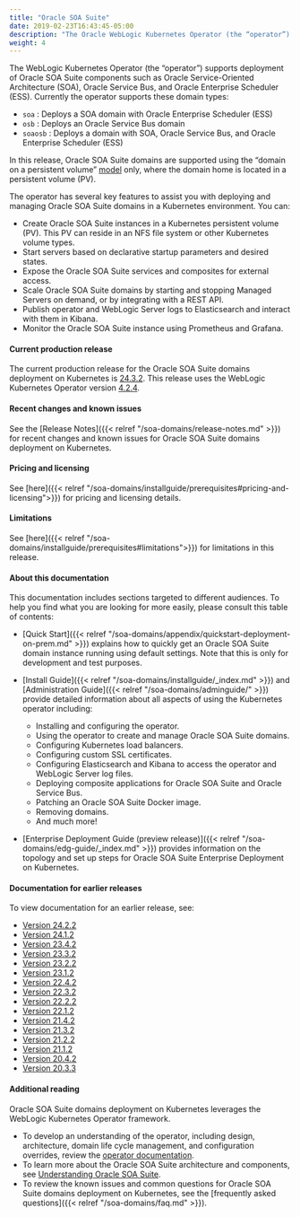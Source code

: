 ```yaml
---
title: "Oracle SOA Suite"
date: 2019-02-23T16:43:45-05:00
description: "The Oracle WebLogic Kubernetes Operator (the “operator”) supports deployment of Oracle SOA Suite components such as Oracle Service-Oriented Architecture (SOA), Oracle Service Bus, and Oracle Enterprise Scheduler (ESS). Follow the instructions in this guide to set up these Oracle SOA Suite domains on Kubernetes."
weight: 4
---
```


The WebLogic Kubernetes Operator (the “operator”) supports deployment of Oracle SOA Suite components such as Oracle Service-Oriented Architecture (SOA), Oracle Service Bus, and Oracle Enterprise Scheduler (ESS). Currently the operator supports these domain types:

* `soa`       : Deploys a SOA domain with Oracle Enterprise Scheduler (ESS)
* `osb`       : Deploys an Oracle Service Bus domain
* `soaosb`    : Deploys a domain with SOA, Oracle Service Bus, and Oracle Enterprise Scheduler (ESS)

In this release, Oracle SOA Suite domains are supported using the “domain on a persistent volume”
[model](https://oracle.github.io/weblogic-kubernetes-operator/managing-domains/choosing-a-model/) only, where the domain home is located in a persistent volume (PV).

The operator has several key features to assist you with deploying and managing Oracle SOA Suite domains in a Kubernetes environment. You can:

* Create Oracle SOA Suite instances in a Kubernetes persistent volume (PV). This PV can reside in an NFS file system or other Kubernetes volume types.
* Start servers based on declarative startup parameters and desired states.
* Expose the Oracle SOA Suite services and composites for external access.
* Scale Oracle SOA Suite domains by starting and stopping Managed Servers on demand, or by integrating with a REST API.
* Publish operator and WebLogic Server logs to Elasticsearch and interact with them in Kibana.
* Monitor the Oracle SOA Suite instance using Prometheus and Grafana.

#### Current production release

The current production release for the Oracle SOA Suite domains deployment on Kubernetes is [24.3.2](https://github.com/oracle/fmw-kubernetes/releases). This release uses the WebLogic Kubernetes Operator version [4.2.4](https://github.com/oracle/weblogic-kubernetes-operator/releases/tag/v4.2.4).


#### Recent changes and known issues

See the [Release Notes]({{< relref "/soa-domains/release-notes.md" >}}) for recent changes and known issues for Oracle SOA Suite domains deployment on Kubernetes.

#### Pricing and licensing

See [here]({{< relref "/soa-domains/installguide/prerequisites#pricing-and-licensing">}}) for pricing and licensing details.

#### Limitations

See [here]({{< relref "/soa-domains/installguide/prerequisites#limitations">}}) for limitations in this release.

#### About this documentation

This documentation includes sections targeted to different audiences.  To help you find what you are looking for more easily,
please consult this table of contents:

* [Quick Start]({{< relref "/soa-domains/appendix/quickstart-deployment-on-prem.md" >}}) explains how to quickly get an Oracle SOA Suite domain instance running using default settings. Note that this is only for development and test purposes.
* [Install Guide]({{< relref "/soa-domains/installguide/_index.md" >}}) and [Administration Guide]({{< relref "/soa-domains/adminguide/" >}}) provide detailed information about all aspects of using the Kubernetes operator including:

   * Installing and configuring the operator.
   * Using the operator to create and manage Oracle SOA Suite domains.
   * Configuring Kubernetes load balancers.
   * Configuring custom SSL certificates.
   * Configuring Elasticsearch and Kibana to access the operator and WebLogic Server log files.
   * Deploying composite applications for Oracle SOA Suite and Oracle Service Bus.
   * Patching an Oracle SOA Suite Docker image.
   * Removing domains.
   * And much more!

* [Enterprise Deployment Guide (preview release)]({{< relref "/soa-domains/edg-guide/_index.md" >}}) provides information on the topology and set up steps for Oracle SOA Suite Enterprise Deployment on Kubernetes.

#### Documentation for earlier releases

To view documentation for an earlier release, see:

* [Version 24.2.2](https://oracle.github.io/fmw-kubernetes/24.2.2/soa-domains/)
* [Version 24.1.2](https://oracle.github.io/fmw-kubernetes/24.1.2/soa-domains/)
* [Version 23.4.2](https://oracle.github.io/fmw-kubernetes/23.4.2/soa-domains/)
* [Version 23.3.2](https://oracle.github.io/fmw-kubernetes/23.3.2/soa-domains/)
* [Version 23.2.2](https://oracle.github.io/fmw-kubernetes/23.2.2/soa-domains/)
* [Version 23.1.2](https://oracle.github.io/fmw-kubernetes/23.1.2/soa-domains/)
* [Version 22.4.2](https://oracle.github.io/fmw-kubernetes/22.4.2/soa-domains/)
* [Version 22.3.2](https://oracle.github.io/fmw-kubernetes/22.3.2/soa-domains/)
* [Version 22.2.2](https://oracle.github.io/fmw-kubernetes/22.2.2/soa-domains/)
* [Version 22.1.2](https://oracle.github.io/fmw-kubernetes/22.1.2/soa-domains/)
* [Version 21.4.2](https://oracle.github.io/fmw-kubernetes/21.4.2/soa-domains/)
* [Version 21.3.2](https://oracle.github.io/fmw-kubernetes/21.3.2/soa-domains/)
* [Version 21.2.2](https://oracle.github.io/fmw-kubernetes/21.2.2/soa-domains/)
* [Version 21.1.2](https://oracle.github.io/fmw-kubernetes/21.1.2/soa-domains/)
* [Version 20.4.2](https://oracle.github.io/fmw-kubernetes/20.4.2/soa-domains/)
* [Version 20.3.3](https://oracle.github.io/fmw-kubernetes/20.3.3/soa-domains/)

#### Additional reading

Oracle SOA Suite domains deployment on Kubernetes leverages the WebLogic Kubernetes Operator framework.
* To develop an understanding of the operator, including design, architecture, domain life cycle management, and configuration overrides, review the [operator documentation](https://oracle.github.io/weblogic-kubernetes-operator).
* To learn more about the Oracle SOA Suite architecture and components, see [Understanding Oracle SOA Suite](https://docs.oracle.com/en/middleware/soa-suite/soa/12.2.1.4/develop/introduction-building-applications.html#GUID-AED865D0-2FFF-4243-B8C5-473F8572D6F0).
* To review the known issues and common questions for Oracle SOA Suite domains deployment on Kubernetes, see the  [frequently asked questions]({{< relref "/soa-domains/faq.md" >}}).

